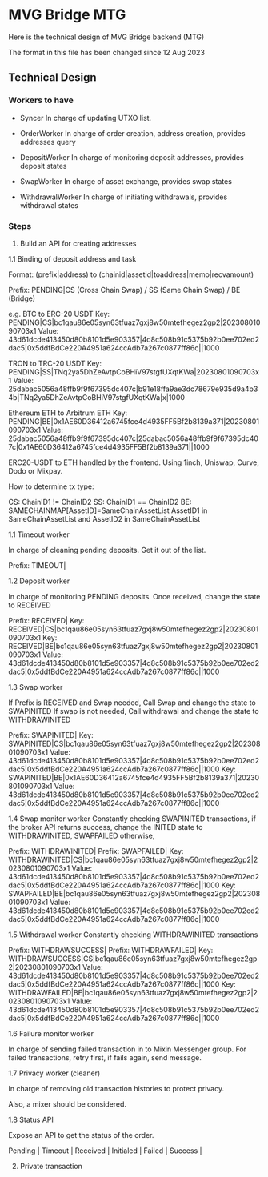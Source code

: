 # MVG Bridge MTG

Here is the technical design of MVG Bridge backend (MTG)

The format in this file has been changed since 12 Aug 2023




## Technical Design

### Workers to have

- Syncer
In charge of updating UTXO list.

- OrderWorker
In charge of order creation, address creation, provides addresses query

- DepositWorker
In charge of monitoring deposit addresses, provides deposit states

- SwapWorker
In charge of asset exchange, provides swap states

- WithdrawalWorker
In charge of initiating withdrawals, provides withdrawal states


### Steps

1. Build an API for creating addresses

1.1 Binding of deposit address and task

Format: (prefix|address) to (chainid|assetid|toaddress|memo|recvamount) 

Prefix: PENDING|CS (Cross Chain Swap) / SS (Same Chain Swap) / BE (Bridge)

e.g. 
BTC to ERC-20 USDT 
Key: PENDING|CS|bc1qau86e05syn63tfuaz7gxj8w50mtefhegez2gp2|20230801090703x1
Value: 43d61dcde413450d80b8101d5e903357|4d8c508b91c5375b92b0ee702ed2dac5|0x5ddfBdCe220A4951a624ccAdb7a267c0877ff86c||1000


TRON to TRC-20 USDT
Key: PENDING|SS|TNq2ya5DhZeAvtpCoBHiV97stgfUXqtKWa|20230801090703x1
Value: 25dabac5056a48ffb9f9f67395dc407c|b91e18ffa9ae3dc78679e935d9a4b34b|TNq2ya5DhZeAvtpCoBHiV97stgfUXqtKWa|x|1000


Ethereum ETH to Arbitrum ETH
Key: PENDING|BE|0x1AE60D36412a6745fce4d4935FF5Bf2b8139a371|20230801090703x1
Value: 25dabac5056a48ffb9f9f67395dc407c|25dabac5056a48ffb9f9f67395dc407c|0x1AE60D36412a6745fce4d4935FF5Bf2b8139a371||1000


ERC20-USDT to ETH
handled by the frontend. Using 1inch, Uniswap, Curve, Dodo or Mixpay.



How to determine tx type:

CS: ChainID1 != ChainID2
SS: ChainID1 == ChainID2
BE: SAMECHAINMAP[AssetID]=SameChainAssetList AssetID1 in SameChainAssetList and AssetID2 in SameChainAssetList

1.1 Timeout worker

In charge of cleaning pending deposits. Get it out of the list.

Prefix: TIMEOUT|


1.2 Deposit worker

In charge of monitoring PENDING deposits. Once received, change the state to RECEIVED

Prefix: RECEIVED|
Key: RECEIVED|CS|bc1qau86e05syn63tfuaz7gxj8w50mtefhegez2gp2|20230801090703x1
Key: RECEIVED|BE|bc1qau86e05syn63tfuaz7gxj8w50mtefhegez2gp2|20230801090703x1
Value: 43d61dcde413450d80b8101d5e903357|4d8c508b91c5375b92b0ee702ed2dac5|0x5ddfBdCe220A4951a624ccAdb7a267c0877ff86c||1000

1.3 Swap worker

If Prefix is RECEIVED and Swap needed, Call Swap and change the state to SWAPINITED
If swap is not needed, Call withdrawal and change the state to WITHDRAWINITED

Prefix: SWAPINITED|
Key: SWAPINITED|CS|bc1qau86e05syn63tfuaz7gxj8w50mtefhegez2gp2|20230801090703x1
Value: 43d61dcde413450d80b8101d5e903357|4d8c508b91c5375b92b0ee702ed2dac5|0x5ddfBdCe220A4951a624ccAdb7a267c0877ff86c||1000
Key: SWAPINITED|BE|0x1AE60D36412a6745fce4d4935FF5Bf2b8139a371|20230801090703x1
Value: 43d61dcde413450d80b8101d5e903357|4d8c508b91c5375b92b0ee702ed2dac5|0x5ddfBdCe220A4951a624ccAdb7a267c0877ff86c||1000


1.4 Swap monitor worker
Constantly checking SWAPINITED transactions, if the broker API returns success, change the INITED state to WITHDRAWINITED, SWAPFAILED otherwise,

Prefix: WITHDRAWINITED|
Prefix: SWAPFAILED|
Key: WITHDRAWINITED|CS|bc1qau86e05syn63tfuaz7gxj8w50mtefhegez2gp2|20230801090703x1
Value: 43d61dcde413450d80b8101d5e903357|4d8c508b91c5375b92b0ee702ed2dac5|0x5ddfBdCe220A4951a624ccAdb7a267c0877ff86c||1000
Key: SWAPFAILED|BE|bc1qau86e05syn63tfuaz7gxj8w50mtefhegez2gp2|20230801090703x1
Value: 43d61dcde413450d80b8101d5e903357|4d8c508b91c5375b92b0ee702ed2dac5|0x5ddfBdCe220A4951a624ccAdb7a267c0877ff86c||1000


1.5 Withdrawal worker
Constantly checking WITHDRAWINITED transactions

Prefix: WITHDRAWSUCCESS|
Prefix: WITHDRAWFAILED|
Key: WITHDRAWSUCCESS|CS|bc1qau86e05syn63tfuaz7gxj8w50mtefhegez2gp2|20230801090703x1
Value: 43d61dcde413450d80b8101d5e903357|4d8c508b91c5375b92b0ee702ed2dac5|0x5ddfBdCe220A4951a624ccAdb7a267c0877ff86c||1000
Key: WITHDRAWFAILED|BE|bc1qau86e05syn63tfuaz7gxj8w50mtefhegez2gp2|20230801090703x1
Value: 43d61dcde413450d80b8101d5e903357|4d8c508b91c5375b92b0ee702ed2dac5|0x5ddfBdCe220A4951a624ccAdb7a267c0877ff86c||1000


1.6 Failure monitor worker

In charge of sending failed transaction in to Mixin Messenger group. For failed transactions, retry first, if fails again, send message.

1.7 Privacy worker (cleaner)

In charge of removing old transaction histories to protect privacy. 

Also, a mixer should be considered.


1.8 Status API

Expose an API to get the status of the order.

Pending | Timeout | Received | Initialed | Failed | Success |



2. Private transaction
















